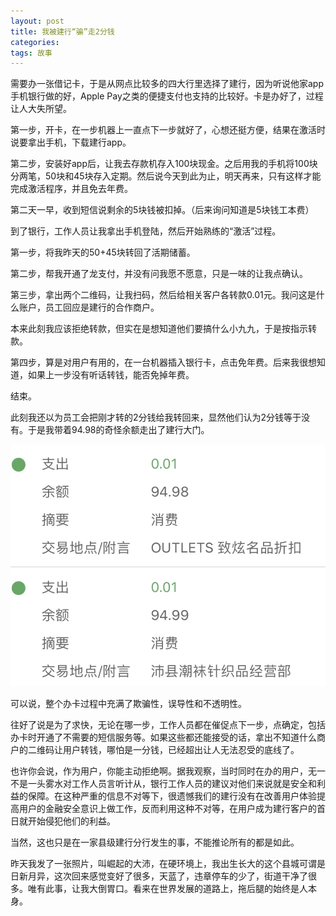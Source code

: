 ```yaml
---
layout: post
title: 我被建行“骗”走2分钱
categories:
tags: 故事
---
```


需要办一张借记卡，于是从网点比较多的四大行里选择了建行，因为听说他家app手机银行做的好，Apple Pay之类的便捷支付也支持的比较好。卡是办好了，过程让人大失所望。

第一步，开卡，在一步机器上一直点下一步就好了，心想还挺方便，结果在激活时说要拿出手机，下载建行app。

第二步，安装好app后，让我去存款机存入100块现金。之后用我的手机将100块分两笔，50块和45块存入定期。然后说今天到此为止，明天再来，只有这样才能完成激活程序，并且免去年费。

第二天一早，收到短信说剩余的5块钱被扣掉。（后来询问知道是5块钱工本费）

到了银行，工作人员让我拿出手机登陆，然后开始熟练的“激活”过程。

第一步，将我昨天的50+45块转回了活期储蓄。

第二步，帮我开通了龙支付，并没有问我愿不愿意，只是一味的让我点确认。

第三步，拿出两个二维码，让我扫码，然后给相关客户各转款0.01元。我问这是什么账户，员工回应是建行的合作商户。

本来此刻我应该拒绝转款，但实在是想知道他们要搞什么小九九，于是按指示转款。

第四步，算是对用户有用的，在一台机器插入银行卡，点击免年费。后来我很想知道，如果上一步没有听话转钱，能否免掉年费。

结束。

此刻我还以为员工会把刚才转的2分钱给我转回来，显然他们认为2分钱等于没有。于是我带着94.98的奇怪余额走出了建行大门。

![](/images/2019/ccb.jpg)

可以说，整个办卡过程中充满了欺骗性，误导性和不透明性。

往好了说是为了求快，无论在哪一步，工作人员都在催促点下一步，点确定，包括办卡时开通了不需要的短信服务等。如果这些都还能接受的话，拿出不知道什么商户的二维码让用户转钱，哪怕是一分钱，已经超出让人无法忍受的底线了。

也许你会说，作为用户，你能主动拒绝啊。据我观察，当时同时在办的用户，无一不是一头雾水对工作人员言听计从，银行工作人员的建议对他们来说就是安全和利益的保障。在这种严重的信息不对等下，很遗憾我们的建行没有在改善用户体验提高用户的金融安全意识上做工作，反而利用这种不对等，在用户成为建行客户的首日就开始侵犯他们的利益。

当然，这也只是在一家县级建行分行发生的事，不能推论所有的都是如此。

昨天我发了一张照片，叫崛起的大沛，在硬环境上，我出生长大的这个县城可谓是日新月异，这次回来感觉变好了很多，天蓝了，违章停车的少了，街道干净了很多。唯有此事，让我大倒胃口。看来在世界发展的道路上，拖后腿的始终是人本身。
